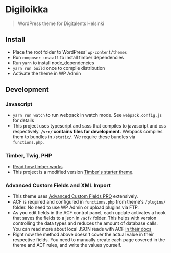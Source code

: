 # Digiloikka

> WordPress theme for Digitalents Helsinki

## Install

- Place the root folder to WordPress' `wp-content/themes`
- Run `composer install` to install timber dependencies
- Run `yarn` to install node_dependencies
- `yarn run build` once to compile distribution
- Activate the theme in WP Admin

## Development

### Javascript

- `yarn run watch` to run webpack in watch mode. See `webpack.config.js` for details
- This project uses typescript and sass that compiles to javascript and css respectively. **`/src/` contains files for development.** Webpack compiles them to bundles in `/static/`. We require these bundles via `functions.php`.

### Timber, Twig, PHP

- [Read how timber works](https://timber.github.io/docs/)
- This project is a modified version [Timber's starter theme](https://github.com/timber/starter-theme).

### Advanced Custom Fields and XML Import

- This theme uses [Advanced Custom Fields PRO](https://www.advancedcustomfields.com/) extensively.
- ACF is required and configured in `functions.php` from theme's `/plugins/` folder. No need to use WP Admin or upload plugins via FTP.
- As you edit fields in the ACF control panel, each update activates a hook that saves the fields to a json in `/acf/` folder. This helps with version controlling the data types and reduces the amount of database calls. You can read more about local JSON reads with ACF [in their docs](https://www.advancedcustomfields.com/resources/local-json/)
- Right now the method above doesn't cover the actual value in their respective fields. You need to manually create each page covered in the theme and ACF rules, and write the values yourself.
